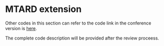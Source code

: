 # MTARD extension

Other codes in this section can refer to the code link in the conference version is [here](https://github.com/zhaoshiji123/MTARD).

The complete code description will be provided after the review proceess.
